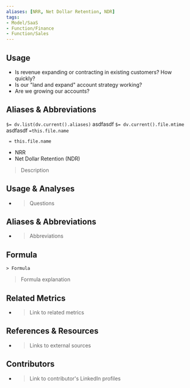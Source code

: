 ```yaml
---
aliases: [NRR, Net Dollar Retention, NDR]
tags:
- Model/SaaS
- Function/Finance
- Function/Sales
---
```


## Usage
- Is revenue expanding or contracting in existing customers? How quickly?
- Is our "land and expand" account strategy working?
- Are we growing our accounts?

## Aliases & Abbreviations
`$= dv.list(dv.current().aliases)`
 asdfasdf `$= dv.current().file.mtime` asdfasdf
`=this.file.name`

` = this.file.name`
- NRR
- Net Dollar Retention (NDR)


> Description

## Usage & Analyses

- > Questions

## Aliases & Abbreviations

- > Abbreviations

## Formula

`> Formula`

> Formula explanation
## Related Metrics

- > Link to related metrics

## References & Resources

- > Links to external sources


## Contributors
- > Link to contributor's LinkedIn profiles
